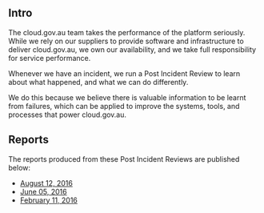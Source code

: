 ## Intro

The cloud.gov.au team takes the performance of the platform seriously. While we rely on our suppliers to provide software and infrastructure to deliver cloud.gov.au, we own our availability, and we take full responsibility for service performance.

Whenever we have an incident, we run a Post Incident Review to learn about what happened, and what we can do differently.

We do this because we believe there is valuable information to be learnt from failures, which can be applied to improve the systems, tools, and processes that power cloud.gov.au.

## Reports

The reports produced from these Post Incident Reviews are published below:

- [August 12, 2016](2016-08-12)
- [June 05, 2016](2016-06-05)
- [February 11, 2016](2016-02-11)
